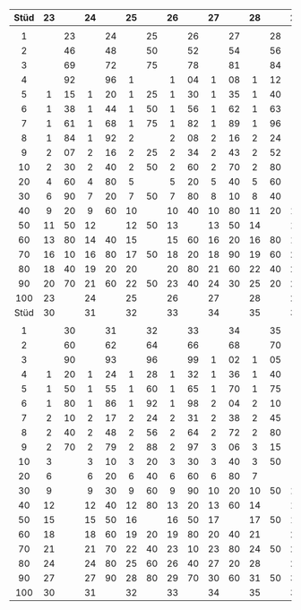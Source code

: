 | Stüd | 23 |  | 24 |  | 25 |  | 26 |  | 27 |  | 28 |  | 29 |  |
| :--: | :--: | :--: | :--: | :--: | :--: | :--: | :--: | :--: | :--: | :--: | :--: | :--: | :--: | :--: |
|  |  |  |  |  |  |  |  |  |  |  |  |  |  |  |
| 1 |  | 23 |  | 24 |  | 25 |  | 26 |  | 27 |  | 28 |  | 29 |
| 2 |  | 46 |  | 48 |  | 50 |  | 52 |  | 54 |  | 56 |  | 58 |
| 3 |  | 69 |  | 72 |  | 75 |  | 78 |  | 81 |  | 84 |  | 87 |
| 4 |  | 92 |  | 96 | 1 |  | 1 | 04 | 1 | 08 | 1 | 12 | 1 | 16 |
| 5 | 1 | 15 | 1 | 20 | 1 | 25 | 1 | 30 | 1 | 35 | 1 | 40 | 1 | 45 |
| 6 | 1 | 38 | 1 | 44 | 1 | 50 | 1 | 56 | 1 | 62 | 1 | 63 | 1 | 74 |
| 7 | 1 | 61 | 1 | 68 | 1 | 75 | 1 | 82 | 1 | 89 | 1 | 96 | 2 | 03 |
| 8 | 1 | 84 | 1 | 92 | 2 |  | 2 | 08 | 2 | 16 | 2 | 24 | 2 | 32 |
| 9 | 2 | 07 | 2 | 16 | 2 | 25 | 2 | 34 | 2 | 43 | 2 | 52 | 2 | 61 |
| 10 | 2 | 30 | 2 | 40 | 2 | 50 | 2 | 60 | 2 | 70 | 2 | 80 | 2 | 90 |
| 20 | 4 | 60 | 4 | 80 | 5 |  | 5 | 20 | 5 | 40 | 5 | 60 | 5 | 80 |
| 30 | 6 | 90 | 7 | 20 | 7 | 50 | 7 | 80 | 8 | 10 | 8 | 40 | 8 | 70 |
| 40 | 9 | 20 | 9 | 60 | 10 |  | 10 | 40 | 10 | 80 | 11 | 20 | 11 | 60 |
| 50 | 11 | 50 | 12 |  | 12 | 50 | 13 |  | 13 | 50 | 14 |  | 14 | 50 |
| 60 | 13 | 80 | 14 | 40 | 15 |  | 15 | 60 | 16 | 20 | 16 | 80 | 17 | 40 |
| 70 | 16 | 10 | 16 | 80 | 17 | 50 | 18 | 20 | 18 | 90 | 19 | 60 | 20 | 30 |
| 80 | 18 | 40 | 19 | 20 | 20 |  | 20 | 80 | 21 | 60 | 22 | 40 | 23 | 20 |
| 90 | 20 | 70 | 21 | 60 | 22 | 50 | 23 | 40 | 24 | 30 | 25 | 20 | 26 | 10 |
| 100 | 23 |  | 24 |  | 25 |  | 26 |  | 27 |  | 28 |  | 29 |  |
| Stüd | 30 |  | 31 |  | 32 |  | 33 |  | 34 |  | 35 |  | 36 |  |
|  |  |  |  |  |  |  |  |  |  |  |  |  |  |  |
| 1 |  | 30 |  | 31 |  | 32 |  | 33 |  | 34 |  | 35 |  | 36 |
| 2 |  | 60 |  | 62 |  | 64 |  | 66 |  | 68 |  | 70 |  | 72 |
| 3 |  | 90 |  | 93 |  | 96 |  | 99 | 1 | 02 | 1 | 05 | 1 | 08 |
| 4 | 1 | 20 | 1 | 24 | 1 | 28 | 1 | 32 | 1 | 36 | 1 | 40 | 1 | 44 |
| 5 | 1 | 50 | 1 | 55 | 1 | 60 | 1 | 65 | 1 | 70 | 1 | 75 | 1 | 80 |
| 6 | 1 | 80 | 1 | 86 | 1 | 92 | 1 | 98 | 2 | 04 | 2 | 10 | 2 | 16 |
| 7 | 2 | 10 | 2 | 17 | 2 | 24 | 2 | 31 | 2 | 38 | 2 | 45 | 2 | 52 |
| 8 | 2 | 40 | 2 | 48 | 2 | 56 | 2 | 64 | 2 | 72 | 2 | 80 | 2 | 88 |
| 9 | 2 | 70 | 2 | 79 | 2 | 88 | 2 | 97 | 3 | 06 | 3 | 15 | 3 | 24 |
| 10 | 3 |  | 3 | 10 | 3 | 20 | 3 | 30 | 3 | 40 | 3 | 50 | 3 | 0 |
| 20 | 6 |  | 6 | 20 | 6 | 40 | 6 | 60 | 6 | 80 | 7 |  | 7 | 20 |
| 30 | 9 |  | 9 | 30 | 9 | 60 | 9 | 90 | 10 | 20 | 10 | 50 | 10 | 80 |
| 40 | 12 |  | 12 | 40 | 12 | 80 | 13 | 20 | 13 | 60 | 14 |  | 14 | 40 |
| 50 | 15 |  | 15 | 50 | 16 |  | 16 | 50 | 17 |  | 17 | 50 | 18 |  |
| 60 | 18 |  | 18 | 60 | 19 | 20 | 19 | 80 | 20 | 40 | 21 |  | 21 | 60 |
| 70 | 21 |  | 21 | 70 | 22 | 40 | 23 | 10 | 23 | 80 | 24 | 50 | 25 | 20 |
| 80 | 24 |  | 24 | 80 | 25 | 60 | 26 | 40 | 27 | 20 | 28 |  | 28 | 80 |
| 90 | 27 |  | 27 | 90 | 28 | 80 | 29 | 70 | 30 | 60 | 31 | 50 | 32 | 40 |
| 100 | 30 |  | 31 |  | 32 |  | 33 |  | 34 |  | 35 |  | 36 |  |